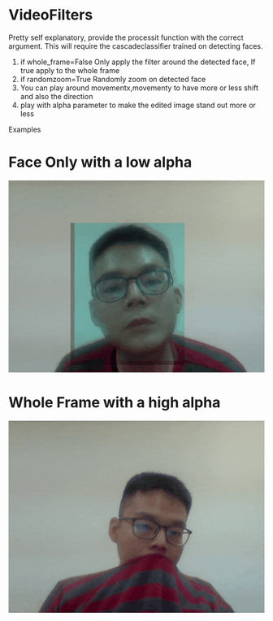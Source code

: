 # VideoFilters
Pretty self explanatory, provide the processit function with the correct argument. This will require the cascadeclassifier trained on detecting faces.
1. if whole_frame=False
  Only apply the filter around the detected face, If true apply to the whole frame
2. if randomzoom=True
  Randomly zoom on detected face
3. You can play around movementx,movementy to have more or less shift and also the direction
4. play with alpha parameter to make the edited image stand out more or less

Examples

# Face Only with a low alpha 
![](Face_Only.gif)

# Whole Frame with a high alpha 
![](WholeFrame.gif)
